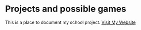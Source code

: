 # Projects and possible games

This is a place to document my school project.
[Visit My Website](https://dylant168.github.io/just-the-doc-website)
